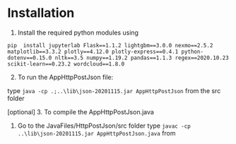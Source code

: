 # Installation

1. Install the required python modules using 

``` pip  install jupyterlab Flask==1.1.2 lightgbm==3.0.0 nexmo==2.5.2 matplotlib==3.3.2 plotly==4.12.0 plotly-express==0.4.1 python-dotenv==0.15.0 nltk==3.5 numpy==1.19.2 pandas==1.1.3 regex==2020.10.23 scikit-learn==0.23.2 wordcloud==1.8.0 ```

2. To run the AppHttpPostJson file: 

type ` java -cp .;..\lib\json-20201115.jar AppHttpPostJson ` from the src folder

[optional] 
3. To compile the AppHttpPostJson.java
   1. Go to the JavaFiles/HttpPostJson/src folder
   type `javac -cp ..\lib\json-20201115.jar AppHttpPostJson.java` from 
